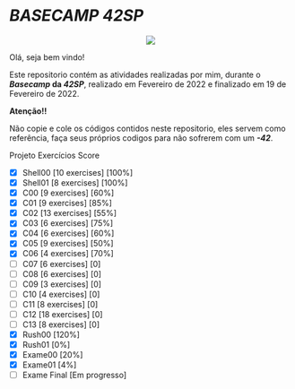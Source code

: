 # _BASECAMP 42SP_

<div align="center" style="display: inline_block">
  <img src="https://badge42.herokuapp.com/api/stats/lucperei?cursus=Basecamp"/>  
</div>


Olá, seja bem vindo!

Este repositorio contém as atividades realizadas por mim, durante o **_Basecamp_ da _42SP_**, realizado em Fevereiro de 2022 e finalizado em 19 de Fevereiro de 2022.

**Atenção!!**

Não copie e cole os códigos contidos neste repositorio, eles servem como referência, faça seus próprios codigos para não sofrerem com um **_-42_**.

Projeto	Exercícios	Score
* [X] Shell00	[10 exercises]	[100%]
* [X] Shell01	[8 exercises]	[100%]
* [X] C00	[9 exercises]	[60%]
* [X] C01	[9 exercises]	[85%]
* [X] C02	[13 exercises] [55%]
* [X] C03	[6 exercises]	[75%]
* [x] C04	[6 exercises]	[60%]
* [x] C05	[9 exercises]	[50%]
* [x] C06	[4 exercises]	[70%]
* [ ] C07	[6 exercises]	[0]
* [ ] C08	[6 exercises]	[0]
* [ ] C09	[3 exercises]	[0]
* [ ] C10	[4 exercises]	[0]
* [ ] C11	[8 exercises]	[0]
* [ ] C12	[18 exercises] [0]
* [ ] C13	[8 exercises]	[0]
* [X] Rush00	[120%]
* [X] Rush01	[0%]
* [X] Exame00	[20%]
* [X] Exame01	[4%]
* [ ] Exame Final [Em progresso]
